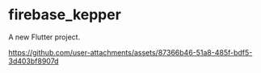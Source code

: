 # firebase_kepper

A new Flutter project.




https://github.com/user-attachments/assets/87366b46-51a8-485f-bdf5-3d403bf8907d

